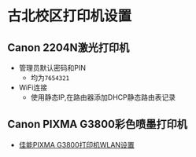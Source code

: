 # 古北校区打印机设置

## Canon 2204N激光打印机
* 管理员默认密码和PIN
  * 均为`7654321`
* WiFi连接
  * 使用静态IP,在路由器添加DHCP静态路由表记录

## Canon PIXMA G3800彩色喷墨打印机
* [佳能PIXMA G3800打印机WLAN设置](https://github.com/northbright/Notes/blob/master/hardware/wlan-configuration-of-canon-pixma-g3800-printer.md)
